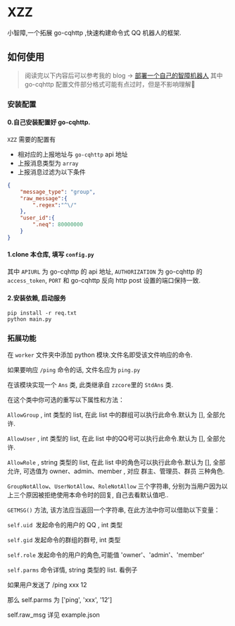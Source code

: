 # XZZ
小智障,一个拓展 go-cqhttp ,快速构建命令式 QQ 机器人的框架.

## 如何使用

> 阅读完以下内容后可以参考我的 blog -> [部署一个自己的智障机器人](https://blog.sakuya.love/archives/xzz/)
> 其中 go-cqhttp 配置文件部分格式可能有点过时，但是不影响理解🙈

### 安装配置

#### 0.自己安装配置好 go-cqhttp.

`XZZ` 需要的配置有

- 相对应的上报地址与 `go-cqhttp` api 地址
- 上报消息类型为 `array`
- 上报消息过滤为以下条件

```json
{
    "message_type": "group",
    "raw_message":{
        ".regex":"^\/"
    },
    "user_id":{
        ".neq": 80000000
    }
}
```

#### 1.clone 本仓库, 填写 `config.py`

其中 `APIURL` 为 go-cqhttp 的 api 地址, `AUTHORIZATION` 为 go-cqhttp 的 `access_token`, `PORT` 和 go-cqhttp 反向 http post 设置的端口保持一致.

#### 2.安装依赖, 启动服务

```shell
pip install -r req.txt
python main.py
```


### 拓展功能

在 `worker` 文件夹中添加 python 模块.文件名即受该文件响应的命令.

如果要响应 `/ping` 命令的话, 文件名应为 `ping.py`



在该模块实现一个 `Ans` 类, 此类继承自 `zzcore`里的 `StdAns` 类.

在这个类中你可选的重写以下属性和方法：

`AllowGroup` ,  int 类型的 list, 在此 list 中的群组可以执行此命令.默认为 [], 全部允许.

`AllowUser` ,  int 类型的 list, 在此 list 中的QQ号可以执行此命令.默认为 [], 全部允许.

`AllowRole` ,  string 类型的 list, 在此 list 中的角色可以执行此命令.默认为 [], 全部允许, 可选值为 owner、admin、member , 对应 群主、管理员、群员 三种角色.

`GroupNotAllow`、`UserNotAllow`、`RoleNotAllow` 三个字符串, 分别为当用户因为以上三个原因被拒绝使用本命令时的回复, 自己去看默认值吧..

`GETMSG()` 方法, 该方法应当返回一个字符串, 在此方法中你可以借助以下变量：

`self.uid `发起命令的用户的 QQ , int 类型

`self.gid` 发起命令的群组的群号, int 类型

`self.role` 发起命令的用户的角色,可能值 'owner'、'admin'、'member'

`self.parms` 命令详情, string 类型的 list. 看例子

如果用户发送了 /ping xxx 12

那么 self.parms 为 ['ping', 'xxx', '12']

self.raw_msg 详见 example.json